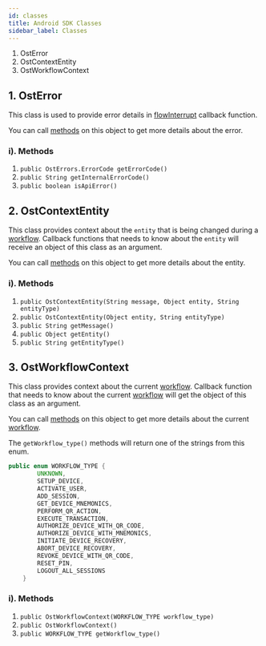 ```yaml
---
id: classes
title: Android SDK Classes
sidebar_label: Classes
---
```


1. OstError
2. OstContextEntity
3. OstWorkflowContext


## 1. OstError
This class is used to provide error details in [flowInterrupt](/platform/sdkreferences/wallet_sdk/android/latest/interfaces/#2-flowinterrupt) callback function. 


You can call [methods](#i-methods) on this object to get more details about the error.

### i). Methods

1. `public OstErrors.ErrorCode getErrorCode()`
2. `public String getInternalErrorCode()`
3. `public boolean isApiError()`

## 2. OstContextEntity
This class provides context about the `entity` that is being changed during a [workflow](/platform/sdkreferences/wallet_sdk/android/latest/methods/#workflows). Callback functions that needs to know about the `entity` will receive an object of this class as an argument. 


You can call [methods](#i-methods-1) on this object to get more details about the entity.

### i). Methods

1. `public OstContextEntity(String message, Object entity, String entityType)`
2. `public OstContextEntity(Object entity, String entityType)`
3. `public String getMessage()`
4. `public Object getEntity()`
5. `public String getEntityType()`


## 3. OstWorkflowContext
This class provides context about the current [workflow](/platform/sdkreferences/wallet_sdk/android/latest/methods/#workflows). Callback function that needs to know about the current [workflow](/platform/sdkreferences/wallet_sdk/android/latest/methods/#workflows) will get the object of this class as an argument.

You can call [methods](#i-methods-2) on this object to get more details about the current [workflow](/platform/sdkreferences/wallet_sdk/android/latest/methods/#workflows).


The `getWorkflow_type()` methods will return one of the strings from this enum.

```java
public enum WORKFLOW_TYPE {
        UNKNOWN,
        SETUP_DEVICE,
        ACTIVATE_USER,
        ADD_SESSION,
        GET_DEVICE_MNEMONICS,
        PERFORM_QR_ACTION,
        EXECUTE_TRANSACTION,
        AUTHORIZE_DEVICE_WITH_QR_CODE,
        AUTHORIZE_DEVICE_WITH_MNEMONICS,
        INITIATE_DEVICE_RECOVERY,
        ABORT_DEVICE_RECOVERY,
        REVOKE_DEVICE_WITH_QR_CODE,
        RESET_PIN,
        LOGOUT_ALL_SESSIONS
    }
```

### i). Methods

1. `public OstWorkflowContext(WORKFLOW_TYPE workflow_type)`
2. `public OstWorkflowContext()`
3. `public WORKFLOW_TYPE getWorkflow_type()`